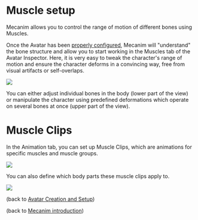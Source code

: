 Muscle setup
============


Mecanim allows you to control the range of motion of different bones using <span class=keyword>Muscles</span>. 

Once the Avatar has been [properly configured](ConfiguringtheAvatar.md), Mecanim will "understand" the bone structure and allow you to start working in the <span class=inspector>Muscles</span> tab of the <span class=inspector>Avatar Inspector</span>. Here, it is very easy to tweak the character's range of motion and ensure the character deforms in a convincing way, free from visual artifacts or self-overlaps.


![](http://docwiki.hq.unity3d.com/uploads/Main/MecanimAvatarMuscles.png)  

You can either adjust individual bones in the body (lower part of the view) or manipulate the character using predefined deformations which operate on several bones at once (upper part of the view). 

Muscle Clips
============


In the Animation tab, you can set up <span class=keyword>Muscle Clips</span>, which are animations for specific muscles and muscle groups. 


![](http://docwiki.hq.unity3d.com/uploads/Main/MecanimMuscleClips.png)  

You can also define which body parts these muscle clips apply to.

![](http://docwiki.hq.unity3d.com/uploads/Main/MecanimBodyMask.png)  

(back to [Avatar Creation and Setup](AvatarCreationandSetup.md))

(back to [Mecanim introduction](MecanimAnimationSystem.md))
